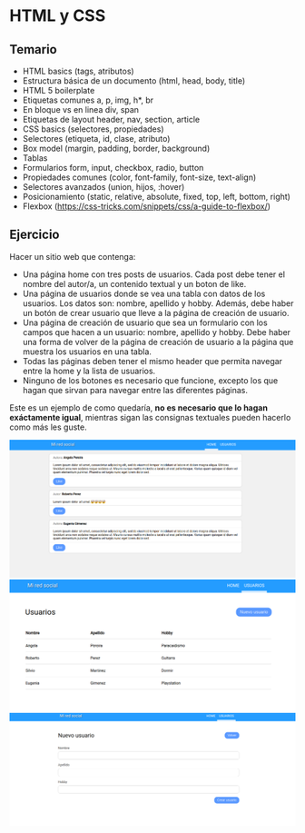 # HTML y CSS

## Temario

- HTML basics (tags, atributos)
- Estructura básica de un documento (html, head, body, title)
- HTML 5 boilerplate
- Etiquetas comunes a, p, img, h*, br
- En bloque vs en linea div, span
- Etiquetas de layout header, nav, section, article
- CSS basics (selectores, propiedades)
- Selectores (etiqueta, id, clase, atributo)
- Box model (margin, padding, border, background)
- Tablas
- Formularios form, input, checkbox, radio, button
- Propiedades comunes (color, font-family, font-size, text-align)
- Selectores avanzados (union, hijos, :hover)
- Posicionamiento (static, relative, absolute, fixed, top, left, bottom, right)
- Flexbox (https://css-tricks.com/snippets/css/a-guide-to-flexbox/)

## Ejercicio

Hacer un sitio web que contenga:
  - Una página home con tres posts de usuarios. Cada post debe tener el nombre del autor/a, un contenido textual y un boton de like.
  - Una página de usuarios donde se vea una tabla con datos de los usuarios. Los datos son: nombre, apellido y hobby. Además, debe haber un botón de crear usuario que lleve a la página de creación de usuario.
  - Una página de creación de usuario que sea un formulario con los campos que hacen a un usuario: nombre, apellido y hobby. Debe haber una forma de volver de la página de creación de usuario a la página que muestra los usuarios en una tabla.
  - Todas las páginas deben tener el mismo header que permita navegar entre la home y la lista de usuarios.
  - Ninguno de los botones es necesario que funcione, excepto los que hagan que sirvan para navegar entre las diferentes páginas.

Este es un ejemplo de como quedaría, **no es necesario que lo hagan exáctamente igual**, mientras sigan las consignas textuales pueden hacerlo como más les guste.

![Home](ejercicio/home.png)
![Users](ejercicio/users.png)
![Create Users](ejercicio/create-users.png)